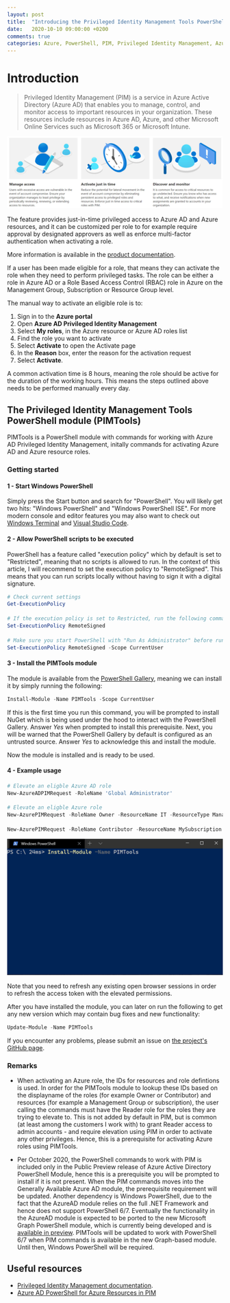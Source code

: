 ```yaml
---
layout: post
title:  "Introducing the Privileged Identity Management Tools PowerShell module (PIMTools)"
date:   2020-10-10 09:00:00 +0200
comments: true
categories: Azure, PowerShell, PIM, Privileged Identity Management, Azure AD
---
```


# Introduction

> Privileged Identity Management (PIM) is a service in Azure Active Directory (Azure AD) that enables you to manage, control, and monitor access to important resources in your organization. These resources include resources in Azure AD, Azure, and other Microsoft Online Services such as Microsoft 365 or Microsoft Intune.

![alt](/images/2020-10-10_PIM_overview.jpg)

The feature provides just-in-time privileged access to Azure AD and Azure resources, and it can be customized per role to for example require approval by designated approvers as well as enforce multi-factor authentication when activating a role.

More information is available in the [product documentation](https://docs.microsoft.com/en-us/azure/active-directory/privileged-identity-management/pim-configure).

If a user has been made eligible for a role, that means they can activate the role when they need to perform privileged tasks. The role can be either a role in Azure AD or a Role Based Access Control (RBAC) role in Azure on the Management Group, Subscription or Resource Group level.

The manual way to activate an eligible role is to:
1. Sign in to the **Azure portal**
2. Open **Azure AD Privileged Identity Management**
3. Select **My roles**, in the Azure resource or Azure AD roles list
4. Find the role you want to activate
5. Select **Activate** to open the Activate page
6. In the **Reason** box, enter the reason for the activation request
7. Select **Activate**.

A common activation time is 8 hours, meaning the role should be active for the duration of the working hours. This means the steps outlined above needs to be performed manually every day.

## The Privileged Identity Management Tools PowerShell module (PIMTools)

PIMTools is a PowerShell module with commands for working with Azure AD Privileged Identity Management, initally commands for activating Azure AD and Azure resource roles.

### Getting started

#### 1 - Start Windows PowerShell

Simply press the Start button and search for "PowerShell". You will likely get two hits:
"Windows PowerShell" and "Windows PowerShell ISE". For more modern console and editor features you may also want to check out [Windows Terminal](https://docs.microsoft.com/en-us/windows/terminal/) and [Visual Studio Code](https://code.visualstudio.com/).

#### 2 - Allow PowerShell scripts to be executed

PowerShell has a feature called "execution policy" which by default is set to "Restricted",
meaning that no scripts is allowed to run. In the context of this article, I will recommend
to set the execution policy to "RemoteSigned". This means that you can run scripts locally
without having to sign it with a digital signature.

```powershell
# Check current settings
Get-ExecutionPolicy

# If the execution policy is set to Restricted, run the following command to configure the execution policy to RemoteSigned
Set-ExecutionPolicy RemoteSigned

# Make sure you start PowerShell with "Run As Administrator" before running the command. Alternatively, run the following if you do not have Administrator privileges:
Set-ExecutionPolicy RemoteSigned -Scope CurrentUser
```

#### 3 - Install the PIMTools module

The module is available from the [PowerShell Gallery](https://www.powershellgallery.com/packages/PIMTools/), meaning we can install it by simply running the following:
```powershell
Install-Module -Name PIMTools -Scope CurrentUser
```

If this is the first time you run this command, you will be prompted to install NuGet which is being
 used under the hood to interact with the PowerShell Gallery. Answer *Yes* when prompted to install
this prerequisite. Next, you will be warned that the PowerShell Gallery by default is configured
as an untrusted source. Answer *Yes* to acknowledge this and install the module.

Now the module is installed and is ready to be used.


#### 4 - Example usage

```powershell
# Elevate an eligble Azure AD role
New-AzureADPIMRequest -RoleName 'Global Administrator'

# Elevate an eligble Azure role
New-AzurePIMRequest -RoleName Owner -ResourceName IT -ResourceType ManagementGroup

New-AzurePIMRequest -RoleName Contributor -ResourceName MySubscription -ResourceType Subscription
```

![alt](/images/2020-10-10-PIMTools.gif)

Note that you need to refresh any existing open browser sessions in order to refresh the access token with the elevated permissions.

After you have installed the module, you can later on run the following to get any new version which may contain bug fixes and new functionality:
```powershell
Update-Module -Name PIMTools
```

If you encounter any problems, please submit an issue on [the project's GitHub page](https://github.com/janegilring/PIMTools/issues).

### Remarks

- When activating an Azure role, the IDs for resources and role defintions is used. In order for the PIMTools module to lookup these IDs based on the displayname of the roles (for example Owner or Contributor) and resources (for example a Management Group or subscription), the user calling the commands must have the Reader role for the roles they are trying to elevate to.
This is not added by default in PIM, but is common (at least among the customers I work with) to grant Reader access to admin accounts - and require elevation using PIM in order to activate any other privileges. Hence, this is a prerequisite for activating Azure roles using PIMTools.

- Per October 2020, the PowerShell commands to work with PIM is included only in the Public Preview release of Azure Active Directory PowerShell Module, hence this is a prerequisite you will be prompted to install if it is not present. When the PIM commands moves into the Generally Available Azure AD module, the prerequisite requirement will be updated.
Another dependency is Windows PowerShell, due to the fact that the AzureAD module relies on the full .NET Framework and hence does not support PowerShell 6/7.
Eventually the functionality in the AzureAD module is expected to be ported to the new Microsoft Graph PowerShell module, which is currently being developed and is [available in preview](https://developer.microsoft.com/en-us/microsoft-365/blogs/microsoft-graph-powershell-preview-now-on-powershell-gallery/).
PIMTools will be updated to work with PowerShell 6/7 when PIM commands is available in the new Graph-based module. Until then, Windows PowerShell will be required.

## Useful resources

- [Privileged Identity Management documentation](https://docs.microsoft.com/en-us/azure/active-directory/privileged-identity-management/pim-configure).
- [Azure AD PowerShell for Azure Resources in PIM
](http://www.anujchaudhary.com/2020/09/azure-ad-powershell-for-azure-resources.html)